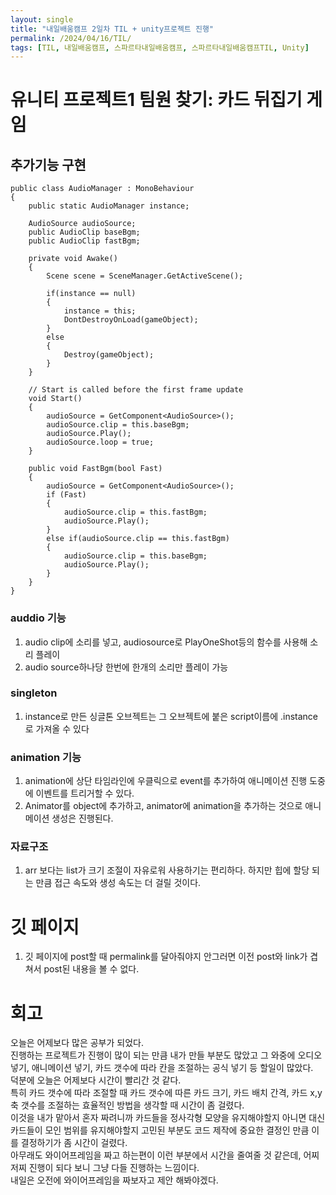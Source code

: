 ```yaml
---
layout: single
title: "내일배움캠프 2일차 TIL + unity프로젝트 진행"
permalink: /2024/04/16/TIL/
tags: [TIL, 내일배움캠프, 스파르타내일배움캠프, 스파르타내일배움캠프TIL, Unity]
---
```


# 유니티 프로젝트1 팀원 찾기: 카드 뒤집기 게임
## 추가기능 구현
```
public class AudioManager : MonoBehaviour
{
	public static AudioManager instance;

	AudioSource audioSource;
	public AudioClip baseBgm;
	public AudioClip fastBgm;

	private void Awake()
	{
		Scene scene = SceneManager.GetActiveScene();

		if(instance == null)
		{
			instance = this;
			DontDestroyOnLoad(gameObject);
		}
		else
		{
			Destroy(gameObject);
		}
	}

	// Start is called before the first frame update
	void Start()
	{
		audioSource = GetComponent<AudioSource>();
		audioSource.clip = this.baseBgm;
		audioSource.Play();
		audioSource.loop = true;
	}

	public void FastBgm(bool Fast)
	{
		audioSource = GetComponent<AudioSource>();
		if (Fast)
		{
			audioSource.clip = this.fastBgm;
			audioSource.Play();
		}
		else if(audioSource.clip == this.fastBgm)
		{
			audioSource.clip = this.baseBgm;
			audioSource.Play();
		}
	}
}
```
### auddio 기능
  1. audio clip에 소리를 넣고, audiosource로 PlayOneShot등의 함수를 사용해 소리 플레이
  2. audio source하나당 한번에 한개의 소리만 플레이 가능

### singleton
  1. instance로 만든 싱글톤 오브젝트는 그 오브젝트에 붙은 script이름에 .instance로 가져올 수 있다

### animation 기능
  1. animation에 상단 타임라인에 우클릭으로 event를 추가하여 애니메이션 진행 도중에 이벤트를 트리거할 수 있다.
  2. Animator를 object에 추가하고, animator에 animation을 추가하는 것으로 애니메이션 생성은 진행된다.

### 자료구조
  1. arr 보다는 list가 크기 조절이 자유로워 사용하기는 편리하다. 하지만 힙에 할당 되는 만큼 접근 속도와 생성 속도는 더 걸릴 것이다.  

# 깃 페이지
  1. 깃 페이지에 post할 때 permalink를 달아줘야지 안그러면 이전 post와 link가 겹쳐서 post된 내용을 볼 수 없다.

# 회고
오늘은 어제보다 많은 공부가 되었다.<br>
진행하는 프로젝트가 진행이 많이 되는 만큼 내가 만들 부분도 많았고 그 와중에 오디오 넣기, 애니메이션 넣기, 카드 갯수에 따라 칸을 조절하는 공식 넣기 등 할일이 많았다.<br>
덕분에 오늘은 어제보다 시간이 빨리간 것 같다.<br>
특히 카드 갯수에 따라 조절할 때 카드 갯수에 따른 카드 크기, 카드 배치 간격, 카드 x,y축 갯수를 조절하는 효율적인 방법을 생각할 때 시간이 좀 걸렸다.<br>
이것을 내가 맡아서 혼자 짜려니까 카드들을 정사각형 모양을 유지해야할지 아니면 대신 카드들이 모인 범위를 유지해야할지 고민된 부분도 코드 제작에 중요한 결정인 만큼 이를 결정하기가 좀 시간이 걸렸다.<br>
아무래도 와이어프레임을 짜고 하는편이 이런 부분에서 시간을 줄여줄 것 같은데, 어찌저찌 진행이 되다 보니 그냥 다들 진행하는 느낌이다.<br>
내일은 오전에 와이어프레임을 짜보자고 제안 해봐야겠다.
